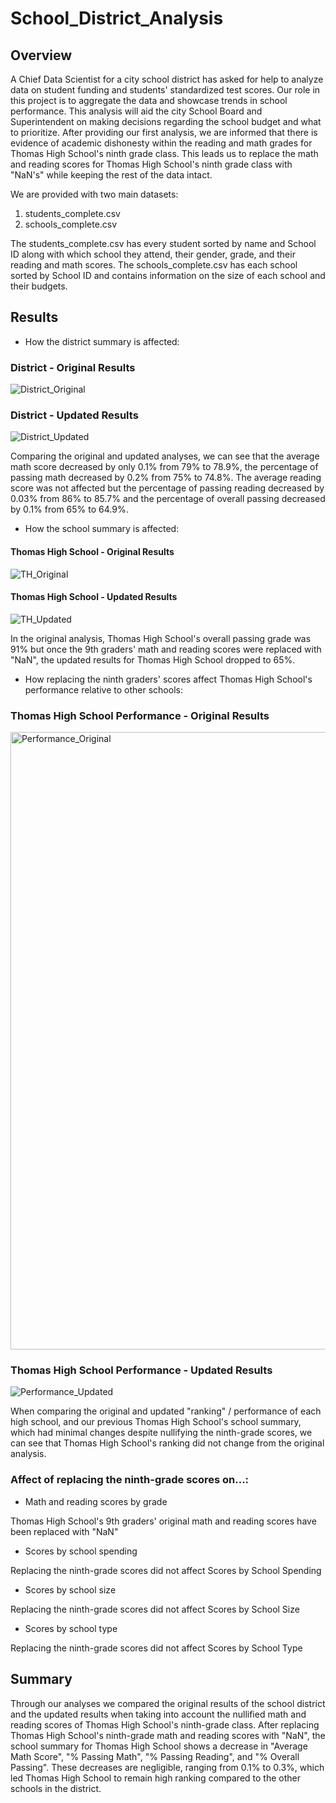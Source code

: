 # School_District_Analysis

## Overview
A Chief Data Scientist for a city school district has asked for help to analyze data on student funding and students' standardized test scores. Our role in this project is to aggregate the data and showcase trends in school performance. This analysis will aid the city School Board and Superintendent on making decisions regarding the school budget and what to prioritize.
After providing our first analysis, we are informed that there is evidence of academic dishonesty within the reading and math grades for Thomas High School's ninth grade class. This leads us to replace the math and reading scores for Thomas High School's ninth grade class with "NaN's" while keeping the rest of the data intact.

We are provided with two main datasets:
1. students_complete.csv
2. schools_complete.csv

The students_complete.csv has every student sorted by name and School ID along with which school they attend, their gender, grade, and their reading and math scores.
The schools_complete.csv has each school sorted by School ID and contains information on the size of each school and their budgets.

## Results

* How the district summary is affected:
### District - Original Results
![District_Original](https://user-images.githubusercontent.com/95504135/150718621-b35ecc4e-c4a8-4148-a4ed-55909dd78201.png)
### District - Updated Results
![District_Updated](https://user-images.githubusercontent.com/95504135/150718629-2ffe665b-978d-4b2f-b128-5d42756d5d7e.png)

Comparing the original and updated analyses, we can see that the average math score decreased by only 0.1% from 79% to 78.9%, the percentage of passing math decreased by 0.2% from 75% to 74.8%.
The average reading score was not affected but the percentage of passing reading decreased by 0.03% from 86% to 85.7% and the percentage of overall passing decreased by 0.1% from 65% to 64.9%.

* How the school summary is affected:
#### Thomas High School - Original Results
![TH_Original](https://user-images.githubusercontent.com/95504135/150717924-deeb029d-6263-4c10-aa41-d66a8fb102d3.png)
#### Thomas High School - Updated Results
![TH_Updated](https://user-images.githubusercontent.com/95504135/150717927-c77747e4-a076-4b10-8081-7fc2b92224ac.png)

In the original analysis, Thomas High School's overall passing grade was 91% but once the 9th graders' math and reading scores were replaced with "NaN", the updated results for Thomas High School dropped to 65%.

* How replacing the ninth graders' scores affect Thomas High School's performance relative to other schools:
### Thomas High School Performance - Original Results
<img width="988" alt="Performance_Original" src="https://user-images.githubusercontent.com/95504135/150720946-a802193b-0e0b-484c-a925-c60dd6626f03.png">

### Thomas High School Performance - Updated Results
![Performance_Updated](https://user-images.githubusercontent.com/95504135/150721633-710a5ca7-b446-47ac-9109-e9d850e6ff16.png)

When comparing the original and updated "ranking" / performance of each high school, and our previous Thomas High School's school summary, which had minimal changes despite nullifying the ninth-grade scores, we can see that Thomas High School's ranking did not change from the original analysis.

### Affect of replacing the ninth-grade scores on...:

* Math and reading scores by grade

Thomas High School's 9th graders' original math and reading scores have been replaced with "NaN"

* Scores by school spending

Replacing the ninth-grade scores did not affect Scores by School Spending 

* Scores by school size

Replacing the ninth-grade scores did not affect Scores by School Size

* Scores by school type

Replacing the ninth-grade scores did not affect Scores by School Type

## Summary
Through our analyses we compared the original results of the school district and the updated results when taking into account the nullified math and reading scores of Thomas High School's ninth-grade class. After replacing Thomas High School's ninth-grade math and reading scores with "NaN", the school summary for Thomas High School shows a decrease in "Average Math Score", "% Passing Math", "% Passing Reading", and "% Overall Passing". These decreases are negligible, ranging from 0.1% to 0.3%, which led Thomas High School to remain high ranking compared to the other schools in the district.
